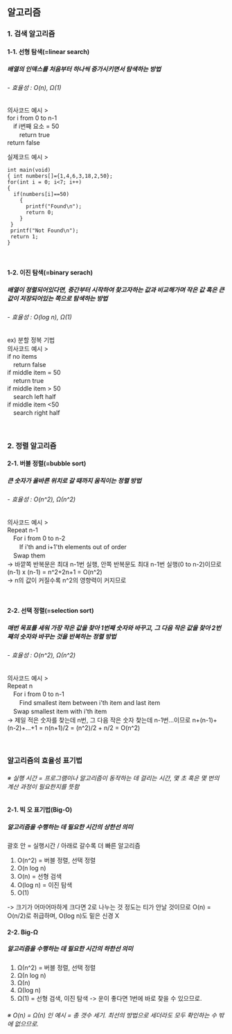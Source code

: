 ## 알고리즘   

### 1. 검색 알고리즘   
#### 1-1. 선형 탐색(=linear search)      
##### 배열의 인덱스를 처음부터 하나씩 증가시키면서 탐색하는 방법     
###### - 효율성 : O(n), Ω(1)
의사코드 예시 >   
for i from 0 to n-1    
　if i번째 요소 = 50   
  　　return true   
return false      

실제코드 예시 >   
```
int main(void)   
{ int numbers[]={1,4,6,3,18,2,50};   
for(int i = 0; i<7; i++)
{
  if(numbers[i]==50)   
    {
      printf("Found\n");
      return 0;
    }
 }
 printf("Not Found\n");
 return 1;
}
```

</br>


#### 1-2. 이진 탐색(=binary serach)      
##### 배열이 정렬되어있다면, 중간부터 시작하여 찾고자하는 값과 비교해가며 작은 값 혹은 큰 값이 저장되어있는 쪽으로 탐색하는 방법     
###### - 효율성 : O(log n), Ω(1)
ex) 분할 정복 기법    
의사코드 예시 >   
if no items  
　return false      
if middle item = 50     
　return true   
if middle item > 50   
　search left half    
if middle item <50    
　search right half    
 
 </br>     
 
 ### 2. 정렬 알고리즘    
 #### 2-1. 버블 정렬(=bubble sort)            
 ##### 큰 숫자가 올바른 위치로 갈 때까지 움직이는 정렬 방법      
 ###### - 효율성 : O(n^2), Ω(n^2)   
 의사코드 예시 >   
 Repeat n-1    
 　For i from 0 to n-2   
   　　If i'th and i+1'th elements out of order       
 　Swap them      
 -> 바깥쪽 반복문은 최대 n-1번 실행, 안쪽 반복문도 최대 n-1번 실행(0 to n-2)이므로 (n-1) x (n-1) = n^2+2n+1 = O(n^2)   
 -> n의 값이 커질수록 n^2의 영향력이 커지므로   
 
 </br>   
 
 #### 2-2. 선택 정렬(=selection sort)      
 ##### 매번 목표를 세워 가장 작은 값을 찾아 1번째 숫자와 바꾸고, 그 다음 작은 값을 찾아 2번째의 숫자와 바꾸는 것을 반복하는 정렬 방법   
 ###### - 효율성 : O(n^2), Ω(n^2)       
 의사코드 예시 >     
 Repeat n       
 　For i from 0 to n-1   
 　　Find smallest item between i'th item and last item   
  　Swap smallest item with i'th item      
 -> 제일 적은 숫자를 찾는데 n번, 그 다음 작은 숫자 찾는데 n-1번...이므로 n+(n-1)+(n-2)+...+1 = n(n+1)/2 = (n^2)/2 + n/2 = O(n^2)      
   
 </br>   
 
 
 
 ### 알고리즘의 효율성 표기법      
 ###### ※ 실행 시간 = 프로그램이나 알고리즘이 동작하는 데 걸리는 시간, 몇 초 혹은 몇 번의 계산 과정이 필요한지를 뜻함   
 #### 2-1. 빅 오 표기법(Big-O)     
 ##### 알고리즘을 수행하는 데 필요한 시간의 상한선 의미          
 괄호 안 = 실행시간 / 아래로 갈수록 더 빠른 알고리즘   
 1. O(n^2) = 버블 정렬, 선택 정렬         
 2. O(n log n)   
 3. O(n) = 선형 검색        
 4. O(log n) = 이진 탐색     
 5. O(1)     

-> 크기가 어마어마하게 크다면 2로 나누는 것 정도는 티가 안날 것이므로 O(n) = O(n/2)로 취급하며, O(log n)도 밑은 신경 X      
     

#### 2-2. Big-Ω    
##### 알고리즘을 수행하는 데 필요한 시간의 하한선 의미   
1. Ω(n^2) = 버블 정렬, 선택 정렬        
2. Ω(n log n)   
3. Ω(n)         
4. Ω(log n)   
5. Ω(1) = 선형 검색, 이진 탐색 -> 운이 좋다면 1번에 바로 찾을 수 있으므로.       

###### ※ O(n) = Ω(n) 인 예시 = 총 갯수 세기. 최선의 방법으로 세더라도 모두 확인하는 수 밖에 없으므로.   



